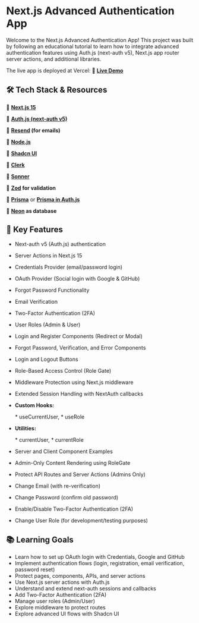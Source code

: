 # Next.js Advanced Authentication App

Welcome to the Next.js Advanced Authentication App!
This project was built by following an educational tutorial to learn how to integrate advanced authentication features using Auth.js (next-auth v5), Next.js app router server actions, and additional libraries.

The live app is deployed at Vercel:
🔗 **<a href="https://auth-v5-2wfv.vercel.app/" target="_blank">Live
Demo</a>**

## 🛠 Tech Stack & Resources

🔗 **<a href="https://nextjs.org/docs" target="_blank">Next.js 15</a>**

🔗 **<a href="https://authjs.dev/getting-started/migrating-to-v5" target="_blank">Auth.js (next-auth v5)</a>**

🔗 **<a href="https://resend.com/docs/introduction" target="_blank">Resend</a> (for emails)**

🔗 **<a href="https://nodejs.org/en" target="_blank">Node.js</a>**

🔗 **<a href="https://ui.shadcn.com/" target="_blank">Shadcn UI</a>**

🔗 **<a href="https://clerk.com/docs" target="_blank">Clerk</a>**

🔗 **<a href="https://sonner.emilkowal.ski/" target="_blank">Sonner</a>**

🔗 **<a href="https://zod.dev/?id=introduction" target="_blank">Zod</a> for validation**

🔗 **<a href="https://www.prisma.io/docs/guides/nextjs?_gl=1*gfisl3*_up*MQ..*_gs*MQ..&gclid=CjwKCAjwq7fABhB2EiwAwk-YbAN_TEy4x6GmPvWLbd2BGxur5CVvSmJi0xApYZawalHPZoSHTdL3NxoC0W4QAvD_BwE&gbraid=0AAAAA9nNp_eoV7Fb88Ucnyym2WwdiCzdz" target="_blank">Prisma</a>** or **<a href="https://authjs.dev/getting-started/adapters/prisma" target="_blank">Prisma in Auth.js</a>**

🔗 **<a href="https://neon.tech/" target="_blank">Neon</a> as database**

## 🔑 Key Features

- Next-auth v5 (Auth.js) authentication
- Server Actions in Next.js 15
- Credentials Provider (email/password login)
- OAuth Provider (Social login with Google & GitHub)
- Forgot Password Functionality
- Email Verification
- Two-Factor Authentication (2FA)
- User Roles (Admin & User)
- Login and Register Components (Redirect or Modal)
- Forgot Password, Verification, and Error Components
- Login and Logout Buttons
- Role-Based Access Control (Role Gate)
- Middleware Protection using Next.js middleware
- Extended Session Handling with NextAuth callbacks

- **Custom Hooks:**

  \* useCurrentUser, \* useRole

- **Utilities:**

  \* currentUser, \* currentRole

- Server and Client Component Examples
- Admin-Only Content Rendering using RoleGate
- Protect API Routes and Server Actions (Admins Only)
- Change Email (with re-verification)
- Change Password (confirm old password)
- Enable/Disable Two-Factor Authentication (2FA)
- Change User Role (for development/testing purposes)

## 📚 Learning Goals

- Learn how to set up OAuth login with Credentials, Google and GitHub
- Implement authentication flows (login, registration, email verification, password reset)
- Protect pages, components, APIs, and server actions
- Use Next.js server actions with Auth.js
- Understand and extend next-auth sessions and callbacks
- Add Two-Factor Authentication (2FA)
- Manage user roles (Admin/User)
- Explore middleware to protect routes
- Explore advanced UI flows with Shadcn UI
